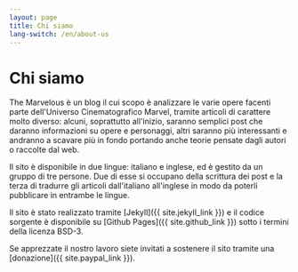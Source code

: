 ```yaml
---
layout: page
title: Chi siamo
lang-switch: /en/about-us
---
```

# Chi siamo
The Marvelous è un blog il cui scopo è analizzare le varie opere facenti parte dell'Universo Cinematografico Marvel, tramite articoli di carattere molto diverso: alcuni, soprattutto all'inizio, saranno semplici post che daranno informazioni su opere e personaggi, altri saranno più interessanti e andranno a scavare più in fondo portando anche teorie pensate dagli autori o raccolte dal web.

Il sito è disponibile in due lingue: italiano e inglese, ed è gestito da un gruppo di tre persone. Due di esse si occupano della scrittura dei post e la terza di tradurre gli articoli dall'italiano all'inglese in modo da poterli pubblicare in entrambe le lingue.

Il sito è stato realizzato tramite [Jekyll]({{ site.jekyll_link }}) e il codice sorgente è disponibile su [Github Pages]({{ site.github_link }}) sotto i termini della licenza BSD-3.

Se apprezzate il nostro lavoro siete invitati a sostenere il sito tramite una [donazione]({{ site.paypal_link }}).